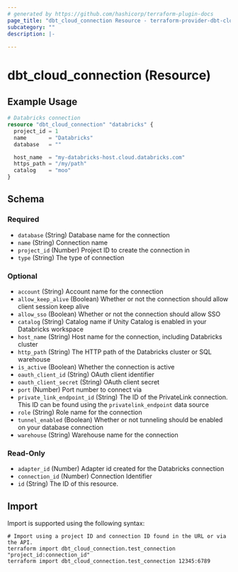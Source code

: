 ```yaml
---
# generated by https://github.com/hashicorp/terraform-plugin-docs
page_title: "dbt_cloud_connection Resource - terraform-provider-dbt-cloud"
subcategory: ""
description: |-
  
---
```


# dbt_cloud_connection (Resource)



## Example Usage

```terraform
# Databricks connection
resource "dbt_cloud_connection" "databricks" {
  project_id = 1
  name       = "Databricks"
  database   = ""

  host_name  = "my-databricks-host.cloud.databricks.com"
  https_path = "/my/path"
  catalog    = "moo"
}
```

<!-- schema generated by tfplugindocs -->
## Schema

### Required

- `database` (String) Database name for the connection
- `name` (String) Connection name
- `project_id` (Number) Project ID to create the connection in
- `type` (String) The type of connection

### Optional

- `account` (String) Account name for the connection
- `allow_keep_alive` (Boolean) Whether or not the connection should allow client session keep alive
- `allow_sso` (Boolean) Whether or not the connection should allow SSO
- `catalog` (String) Catalog name if Unity Catalog is enabled in your Databricks workspace
- `host_name` (String) Host name for the connection, including Databricks cluster
- `http_path` (String) The HTTP path of the Databricks cluster or SQL warehouse
- `is_active` (Boolean) Whether the connection is active
- `oauth_client_id` (String) OAuth client identifier
- `oauth_client_secret` (String) OAuth client secret
- `port` (Number) Port number to connect via
- `private_link_endpoint_id` (String) The ID of the PrivateLink connection. This ID can be found using the `privatelink_endpoint` data source
- `role` (String) Role name for the connection
- `tunnel_enabled` (Boolean) Whether or not tunneling should be enabled on your database connection
- `warehouse` (String) Warehouse name for the connection

### Read-Only

- `adapter_id` (Number) Adapter id created for the Databricks connection
- `connection_id` (Number) Connection Identifier
- `id` (String) The ID of this resource.

## Import

Import is supported using the following syntax:

```shell
# Import using a project ID and connection ID found in the URL or via the API.
terraform import dbt_cloud_connection.test_connection "project_id:connection_id"
terraform import dbt_cloud_connection.test_connection 12345:6789
```
